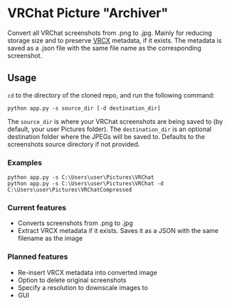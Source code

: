 # VRChat Picture "Archiver"

Convert all VRChat screenshots from .png to .jpg. Mainly for reducing storage size and to preserve [VRCX](https://github.com/vrcx-team/VRCX) metadata, if it exists. The metadata is saved as a .json file with the same file name as the corresponding screenshot.

## Usage

`cd` to the directory of the cloned repo, and run the following command:

```
python app.py -s source_dir [-d destination_dir]
```

The `source_dir` is where your VRChat screenshots are being saved to (by default, your user Pictures folder). The `destination_dir` is an optional destination folder where the JPEGs will be saved to. Defaults to the screenshots source directory if not provided.

### Examples

```
python app.py -s C:\Users\user\Pictures\VRChat
python app.py -s C:\Users\user\Pictures\VRChat -d C:\Users\user\Pictures\VRChatCompressed
```

### Current features

- Converts screenshots from .png to .jpg
- Extract VRCX metadata if it exists. Saves it as a JSON with the same filename as the image

### Planned features

- Re-insert VRCX metadata into converted image
- Option to delete original screenshots
- Specify a resolution to downscale images to
- GUI
